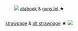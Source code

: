 # 





<p align="center">
<img src="https://pixels.crd.co/assets/images/gallery68/cd89185b.gif?v=99d3974e"> <a href="https://geto.atabook.org/?page=1">atabook</a> & <a href="https://guns.lol/starlord"> guns.lol </a> ★ 
</p>
</p>


<p align="center">
<img src="https://i.imgur.com/iiQTKcJ.png" alt="" class="center"> 

</p>

<p align="center">
<a href="https://splittingfool.straw.page">strawpage</a> & <a href="https://getoguru.straw.page/">alt strawpage</a> ★ <img src="https://pixels.crd.co/assets/images/gallery72/902eb213.gif?v=99d3974e"
</p>

<p align="center">

